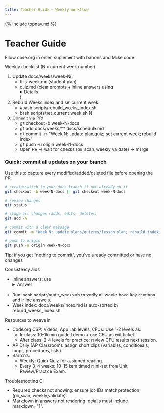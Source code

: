 ```yaml
---
title: Teacher Guide — Weekly workflow
---
```

{% include topnav.md %}

# Teacher Guide


Fllow code.org in order, suplement with barrons and Make code

Weekly checklist (N = current week number)
1. Update docs/weeks/week-N/:
   - this-week.md (student plan)
   - quiz.md (clear prompts + inline answers using <details markdown="1">this</details>)
2. Rebuild Weeks index and set current week:
   - #bash scripts/rebuild_weeks_index.sh
   - bash scripts/set_current_week.sh N
3. Commit via PR:
   - git checkout -b week-N-docs
   - git add docs/weeks/** docs/schedule.md
   - git commit -m "Week N: update plan/quiz; set current week; rebuild index"
   - git push -u origin week-N-docs
   - Open PR → wait for checks (pii_scan, weekly_validate) → merge

### Quick: commit all updates on your branch
Use this to capture every modified/added/deleted file before opening the PR.

```bash
# create/switch to your docs branch if not already on it
git checkout -b week-N-docs || git checkout week-N-docs

# review changes
git status

# stage all changes (adds, edits, deletes)
git add -A

# commit with a clear message
git commit -m "Week N: update plans/quizzes/lesson plan; rebuild index; set current week"

# push to origin
git push -u origin week-N-docs
```

Tip: if you get “nothing to commit”, you’ve already committed or have no changes.

Consistency aids
- Inline answers: use <details markdown="1"><summary>Answer</summary> … </details>.
- Run: bash scripts/audit_weeks.sh to verify all weeks have key sections and inline answers.
- Week index: docs/weeks/index.md is auto-sorted by rebuild_weeks_index.sh.

Resources to weave in
- Code.org CSP: Videos, App Lab levels, CFUs. Use 1–2 levels as:
  - In class: 10–15 min guided demo + one CFU as exit ticket.
  - After class: 2–4 levels for practice; review CFU results next session.
- AP Daily (AP Classroom): assign short clips (variables, conditionals, loops, procedures, lists).
- Barron’s:
  - Weekly: Quick Quiz for assigned reading.
  - Every 3–4 weeks: 10–15 item timed mini-set from Unit Review/Practice Exam.

Troubleshooting CI
- Required checks not showing: ensure job IDs match protection (pii_scan, weekly_validate).
- Markdown in answers not rendering: details must include markdown="1".
